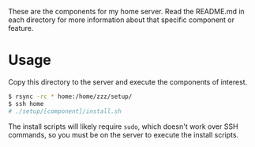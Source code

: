 These are the components for my home server.
Read the README.md in each directory for more information about that specific component or feature.

# Usage

Copy this directory to the server and execute the components of interest.

```bash
$ rsync -rc * home:/home/zzz/setup/
$ ssh home
# ./setup/[component]/install.sh
```

The install scripts will likely require `sudo`, which doesn't work over SSH commands, so you must be on the server to execute the install scripts.
